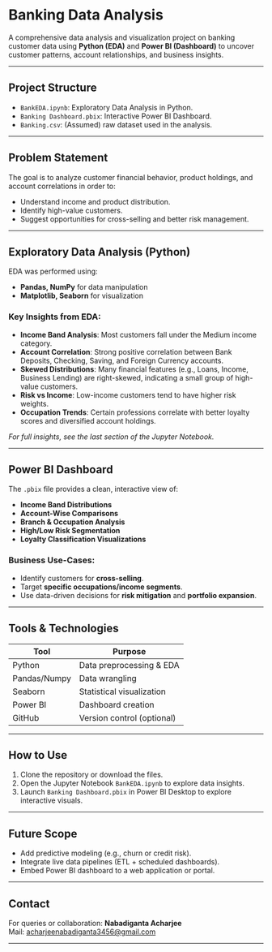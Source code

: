 # Banking Data Analysis

A comprehensive data analysis and visualization project on banking customer data using **Python (EDA)** and **Power BI (Dashboard)** to uncover customer patterns, account relationships, and business insights.

---

## Project Structure

- `BankEDA.ipynb`: Exploratory Data Analysis in Python.
- `Banking Dashboard.pbix`: Interactive Power BI Dashboard.
- `Banking.csv`: (Assumed) raw dataset used in the analysis.

---

## Problem Statement

The goal is to analyze customer financial behavior, product holdings, and account correlations in order to:

- Understand income and product distribution.
- Identify high-value customers.
- Suggest opportunities for cross-selling and better risk management.

---

## Exploratory Data Analysis (Python)

EDA was performed using:
- **Pandas, NumPy** for data manipulation
- **Matplotlib, Seaborn** for visualization

### Key Insights from EDA:

- **Income Band Analysis**: Most customers fall under the Medium income category.
- **Account Correlation**: Strong positive correlation between Bank Deposits, Checking, Saving, and Foreign Currency accounts.
- **Skewed Distributions**: Many financial features (e.g., Loans, Income, Business Lending) are right-skewed, indicating a small group of high-value customers.
- **Risk vs Income**: Low-income customers tend to have higher risk weights.
- **Occupation Trends**: Certain professions correlate with better loyalty scores and diversified account holdings.

*For full insights, see the last section of the Jupyter Notebook.*

---

## Power BI Dashboard

The `.pbix` file provides a clean, interactive view of:
- **Income Band Distributions**
- **Account-Wise Comparisons**
- **Branch & Occupation Analysis**
- **High/Low Risk Segmentation**
- **Loyalty Classification Visualizations**

### Business Use-Cases:
- Identify customers for **cross-selling**.
- Target **specific occupations/income segments**.
- Use data-driven decisions for **risk mitigation** and **portfolio expansion**.

---

## Tools & Technologies

| Tool         | Purpose                        |
|--------------|--------------------------------|
| Python       | Data preprocessing & EDA       |
| Pandas/Numpy | Data wrangling                 |
| Seaborn      | Statistical visualization      |
| Power BI     | Dashboard creation             |
| GitHub       | Version control (optional)     |

---

## How to Use

1. Clone the repository or download the files.
2. Open the Jupyter Notebook `BankEDA.ipynb` to explore data insights.
3. Launch `Banking Dashboard.pbix` in Power BI Desktop to explore interactive visuals.

---

## Future Scope

- Add predictive modeling (e.g., churn or credit risk).
- Integrate live data pipelines (ETL + scheduled dashboards).
- Embed Power BI dashboard to a web application or portal.

---

## Contact

For queries or collaboration: **Nabadiganta Acharjee**  
Mail: acharjeenabadiganta3456@gmail.com  

---
